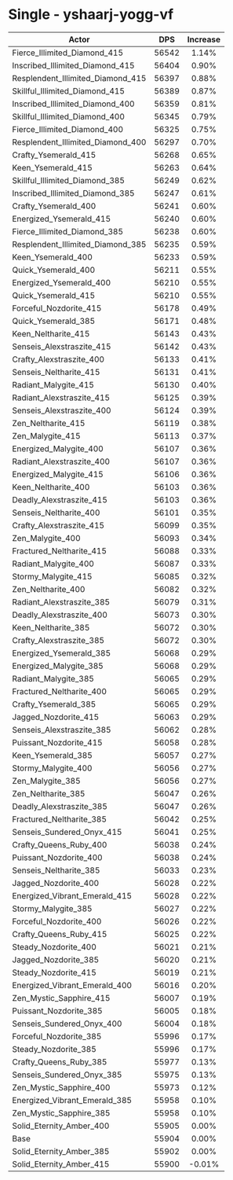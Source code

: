 # Single - yshaarj-yogg-vf
| Actor | DPS | Increase |
|---|:---:|:---:|
|Fierce_Illimited_Diamond_415|56542|1.14%|
|Inscribed_Illimited_Diamond_415|56404|0.90%|
|Resplendent_Illimited_Diamond_415|56397|0.88%|
|Skillful_Illimited_Diamond_415|56389|0.87%|
|Inscribed_Illimited_Diamond_400|56359|0.81%|
|Skillful_Illimited_Diamond_400|56345|0.79%|
|Fierce_Illimited_Diamond_400|56325|0.75%|
|Resplendent_Illimited_Diamond_400|56297|0.70%|
|Crafty_Ysemerald_415|56268|0.65%|
|Keen_Ysemerald_415|56263|0.64%|
|Skillful_Illimited_Diamond_385|56249|0.62%|
|Inscribed_Illimited_Diamond_385|56247|0.61%|
|Crafty_Ysemerald_400|56241|0.60%|
|Energized_Ysemerald_415|56240|0.60%|
|Fierce_Illimited_Diamond_385|56238|0.60%|
|Resplendent_Illimited_Diamond_385|56235|0.59%|
|Keen_Ysemerald_400|56233|0.59%|
|Quick_Ysemerald_400|56211|0.55%|
|Energized_Ysemerald_400|56210|0.55%|
|Quick_Ysemerald_415|56210|0.55%|
|Forceful_Nozdorite_415|56178|0.49%|
|Quick_Ysemerald_385|56171|0.48%|
|Keen_Neltharite_415|56143|0.43%|
|Senseis_Alexstraszite_415|56142|0.43%|
|Crafty_Alexstraszite_400|56133|0.41%|
|Senseis_Neltharite_415|56131|0.41%|
|Radiant_Malygite_415|56130|0.40%|
|Radiant_Alexstraszite_415|56125|0.39%|
|Senseis_Alexstraszite_400|56124|0.39%|
|Zen_Neltharite_415|56119|0.38%|
|Zen_Malygite_415|56113|0.37%|
|Energized_Malygite_400|56107|0.36%|
|Radiant_Alexstraszite_400|56107|0.36%|
|Energized_Malygite_415|56106|0.36%|
|Keen_Neltharite_400|56103|0.36%|
|Deadly_Alexstraszite_415|56103|0.36%|
|Senseis_Neltharite_400|56101|0.35%|
|Crafty_Alexstraszite_415|56099|0.35%|
|Zen_Malygite_400|56093|0.34%|
|Fractured_Neltharite_415|56088|0.33%|
|Radiant_Malygite_400|56087|0.33%|
|Stormy_Malygite_415|56085|0.32%|
|Zen_Neltharite_400|56082|0.32%|
|Radiant_Alexstraszite_385|56079|0.31%|
|Deadly_Alexstraszite_400|56073|0.30%|
|Keen_Neltharite_385|56072|0.30%|
|Crafty_Alexstraszite_385|56072|0.30%|
|Energized_Ysemerald_385|56068|0.29%|
|Energized_Malygite_385|56068|0.29%|
|Radiant_Malygite_385|56065|0.29%|
|Fractured_Neltharite_400|56065|0.29%|
|Crafty_Ysemerald_385|56065|0.29%|
|Jagged_Nozdorite_415|56063|0.29%|
|Senseis_Alexstraszite_385|56062|0.28%|
|Puissant_Nozdorite_415|56058|0.28%|
|Keen_Ysemerald_385|56057|0.27%|
|Stormy_Malygite_400|56056|0.27%|
|Zen_Malygite_385|56056|0.27%|
|Zen_Neltharite_385|56047|0.26%|
|Deadly_Alexstraszite_385|56047|0.26%|
|Fractured_Neltharite_385|56042|0.25%|
|Senseis_Sundered_Onyx_415|56041|0.25%|
|Crafty_Queens_Ruby_400|56038|0.24%|
|Puissant_Nozdorite_400|56038|0.24%|
|Senseis_Neltharite_385|56033|0.23%|
|Jagged_Nozdorite_400|56028|0.22%|
|Energized_Vibrant_Emerald_415|56028|0.22%|
|Stormy_Malygite_385|56027|0.22%|
|Forceful_Nozdorite_400|56026|0.22%|
|Crafty_Queens_Ruby_415|56025|0.22%|
|Steady_Nozdorite_400|56021|0.21%|
|Jagged_Nozdorite_385|56020|0.21%|
|Steady_Nozdorite_415|56019|0.21%|
|Energized_Vibrant_Emerald_400|56016|0.20%|
|Zen_Mystic_Sapphire_415|56007|0.19%|
|Puissant_Nozdorite_385|56005|0.18%|
|Senseis_Sundered_Onyx_400|56004|0.18%|
|Forceful_Nozdorite_385|55996|0.17%|
|Steady_Nozdorite_385|55996|0.17%|
|Crafty_Queens_Ruby_385|55977|0.13%|
|Senseis_Sundered_Onyx_385|55975|0.13%|
|Zen_Mystic_Sapphire_400|55973|0.12%|
|Energized_Vibrant_Emerald_385|55958|0.10%|
|Zen_Mystic_Sapphire_385|55958|0.10%|
|Solid_Eternity_Amber_400|55905|0.00%|
|Base|55904|0.00%|
|Solid_Eternity_Amber_385|55902|0.00%|
|Solid_Eternity_Amber_415|55900|-0.01%|

